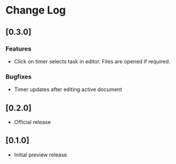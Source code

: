 # Change Log

## [0.3.0]

### Features

- Click on timer selects task in editor. Files are opened if required.
### Bugfixes
- Timer updates after editing active document
## [0.2.0]

- Official release

## [0.1.0]

- Initial preview release